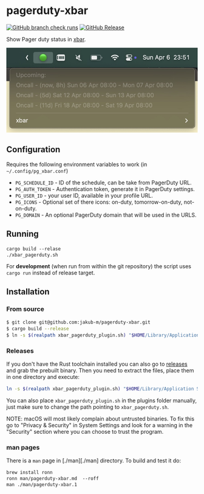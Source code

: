# pagerduty-xbar
[![GitHub branch check runs](https://img.shields.io/github/check-runs/jakub-m/pagerduty-xbar/main?logo=github)](https://github.com/jakub-m/pagerduty-xbar/actions)
[![GitHub Release](https://img.shields.io/github/v/release/jakub-m/pagerduty-xbar)](https://github.com/jakub-m/pagerduty-xbar/releases)


Show Pager duty status in [xbar][xbar].

[xbar]: https://github.com/matryer/xbar

![Screenshot showing the appearance of the plugin](doc/example.jpg)

## Configuration

Requires the following environment variables to work (in `~/.config/pg_xbar.conf`)
- `PG_SCHEDULE_ID` - ID of the schedule, can be take from PagerDuty URL.
- `PG_AUTH_TOKEN` - Authentication token, generate it in PagerDuty settings.
- `PG_USER_ID` - your user ID, available in your profile URL.
- `PG_ICONS` - Optional set of there icons: on-duty, tomorrow-on-duty, not-on-duty.
- `PG_DOMAIN` - An optional PagerDuty domain that will be used in the URLS.

## Running

```
cargo build --relase
./xbar_pagerduty.sh
```

For **development** (when run from within the git repository) the script uses
`cargo run` instead of release target.

## Installation

### From source

```sh
$ git clone git@github.com:jakub-m/pagerduty-xbar.git
$ cargo build --release
$ ln -s $(realpath xbar_pagerduty_plugin.sh) "$HOME/Library/Application Support/xbar/plugins/pagerduty.5m.sh"
```

### Releases
If you don't have the Rust toolchain installed you can also go to [releases][releases] and grab the prebuilt binary. Then you need to extract the files, place them in one directory and execute:

[releases]: https://github.com/jakub-m/pagerduty-xbar/releases

```sh
ln -s $(realpath xbar_pagerduty_plugin.sh) "$HOME/Library/Application Support/xbar/plugins/pagerduty.5m.sh"
```

You can also place `xbar_pagerduty_plugin.sh` in the plugins folder manually, just make sure to change the path pointing to `xbar_pagerduty.sh`.

NOTE: macOS will most likely complain about untrusted binaries. To fix this go to "Privacy & Security" in System Settings and look for a warning in the "Security" section where you can choose to trust the program.

### man pages

There is a `man` page in [./man][./man] directory. To build and test it do:

```
brew install ronn
ronn man/pagerduty-xbar.md  --roff
man ./man/pagerduty-xbar.1
```
